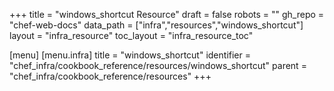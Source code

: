 +++
title = "windows_shortcut Resource"
draft = false
robots = ""
gh_repo = "chef-web-docs"
data_path = ["infra","resources","windows_shortcut"]
layout = "infra_resource"
toc_layout = "infra_resource_toc"

[menu]
  [menu.infra]
    title = "windows_shortcut"
    identifier = "chef_infra/cookbook_reference/resources/windows_shortcut"
    parent = "chef_infra/cookbook_reference/resources"
+++

<!-- The contents of this page are automatically generated from the windows_shortcut.yaml file in the data directory. -->
<!-- To suggest a change, edit the https://github.com/chef/chef/blob/master/lib/chef/resource/windows_shortcut.rb file
      and submit a pull request to the https://github.com/chef/chef repository. -->
